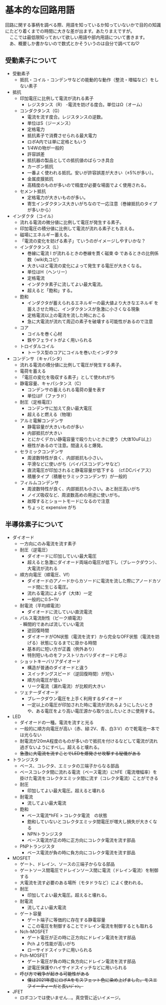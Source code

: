 # 基本的な回路用語  

回路に関する事柄を調べる際、用語を知っているか知っていないかで目的の知識にたどり着くまでの時間に大きな差が出ます。あたりまえですが。  
　ここでは最低限知っておいて欲しい用語や部内用語について書きます。  
　あ、概要しか書かないので数式とかそういうのは自分で調べてね♡

## 受動素子について

- 受動素子
  - 抵抗・コイル・コンデンサなどの能動的な動作（整流・増幅など）をしない素子
- 抵抗
  - 印加電圧に比例して電流が流れる素子
    - レジスタンス（R）
    -電流を妨げる度合。単位はΩ（オーム）
  - コンダクタンス（G）
    - 電流を流す度合。レジスタンスの逆数。
    - 単位はS（ジーメンス）
    - 定格電力
    - 抵抗素子で消費させられる最大電力
    - ロボA内では単に定格ともいう
    - 1/4Wの物が一般的
    - 許容誤差
    - 抵抗器の製品としての抵抗値のばらつき具合
    - カーボン抵抗
    - 一番よく使われる抵抗。安いが許容誤差が大きい（±5%が多い）。
    - 金属皮膜抵抗
    - 高精度のものが多いので精度が必要な場面でよく使用される。
  - セメント抵抗
    - 定格電力が大きいものが多い。
    - 寄生インダクタンス大きいがちなので一応注意（巻線抵抗のタイプが多いから）
- インダクタ（コイル）
  - 流れる電流の微分値に比例して電圧が発生する素子。
  - 印加電圧の積分値に比例して電流が流れる素子とも言える。
  - 磁場にエネルギー蓄える。
  - 「電流の変化を妨げる素子」ていうのがイメージしやすいかな？
  - インダクタンス（L）
    - 巻線に電流 I が流れるときの巻線を貫く磁束 Φ であるときの比例係数（wiki丸コピ）
    - 大きいほど電流の変化によって発生する電圧が大きくなる。
    - 単位はH（ヘンリー）
    - 定格電流
    - インダクタ素子に流してよい最大電流。
    - 超えると「飽和」する。
  - 飽和
    - インダクタが蓄えられるエネルギーの最大値より大きなエネルギ を蓄えさせた時に、インダクタンスが急激に小さくなる現象
    - 定格電流以上の電流を流した時におこる
    - 急に大電流が流れて周辺の素子を破壊する可能性があるので注意
  - コア
    - コイルを巻く心材
    - 鉄やフェライトがよく用いられる
  - トロイダルコイル
    - トーラス型のコアにコイルを巻いたインダクタ
- コンデンサ（キャパシタ）
  - 流れる電流の積分値に比例して電圧が発生する素子。
  - 電荷を蓄える
  - 「電圧の変化を吸収する素子」として使われがち
  - 静電容量、キャパシタンス（C）
    - コンデンサの蓄えられる電荷の量を表す
    - 単位はF（ファラド）
  - 耐圧（定格電圧）
    - コンデンサに加えて良い最大電圧
    - 超えると燃える（物理）
  - アルミ電解コンデンサ
    - 静電容量が大きいものが多い
    - 内部抵抗が大きい
    - とにかくデカい静電容量で殴りたいときに使う（大体10uF以上）
    - 極性があるので注意。間違えると爆発。
  - セラミックコンデンサ
    - 周波数特性が良く、内部抵抗も小さい。
    - 平滑などに使いがち（バイパスコンデンサなど）
    - 直流電圧が印加されると静電容量が低下する　（cf.DCバイアス）
    - 積層タイプ（積層セラミックコンデンサ）が一般的
  - フィルムコンデンサ
    - 周波数特性が良く、内部抵抗も小さい。あと耐圧高いがち
    - ノイズ吸収など、周波数高めの用途に使いがち。
    - 故障するとショートモードになるので注意
    - ちょっと expensive がち

## 半導体素子について

- ダイオード  
  - 一方向にのみ電流を流す素子  
  - 耐圧（逆電圧）  
    - ダイオードに印加していい最大電圧  
    - 超えると急激にダイオード両端の電圧が低下し（ブレークダウン）、大電流が流れる  
  - 順方向電圧（順電圧、Vf）  
    - ダイオードのアノードからカソードに電流を流した際にアノードカソード間に生じる電圧。  
    - 流れる電流によらず（大体）一定  
    - 一般的に0.5~1V  
  - 耐電流（平均順電流）  
    - ダイオードに流していい直流電流  
  - パルス電流耐性（ピーク順電流）  
        - 瞬間的であれば流していい電流  
    - 逆回復時間  
    - ダイオードがON状態（電流を流す）から完全なOFF状態（電流を妨げる）状態になるまでに掛かる時間  
    - 基本的に短い方が正義（例外あり）  
    - 特別短いものをファストリカバリダイオードと呼ぶ  
  - ショットキーバリアダイオード  
    - 構造が普通のダイオードと違う  
    - スイッチングスピード（逆回復時間）が短い  
    - 順方向電圧が低い  
    - リーク電流（漏れ電流）が比較的大きい  
  - ツェナーダイオード  
    - ブレークダウン電圧を上手く利用するダイオード  
    - 一定以上の電圧が印加された時に電流が流れるようにしたいときや、ある電圧をより高い電圧源から取り出したいときに使用する。  
- LED  
  - ダイオードの一種。電流を流すと光る  
  - 一般的に順方向電圧が高い（赤、緑:2V、青、白3:V）ので乾電池一本では光らない  
  - 耐電流が20mA程度のものが多いので抵抗を付けるなどして電流が流れ過ぎないようにすべし。超えると壊れる。  
  - ~~急激に大電流を流すことでLEDを爆発させ攻撃する秘儀がある~~  
- トランジスタ  
  - ベース、コレクタ、エミッタの三端子からなる部品  
  - ベースコレクタ間に流れる電流（ベース電流）にhFE（電流増幅率）を掛けた電流をコレクタエミッタ間に流す（コレクタ電流）ことができる  
  - 耐圧  
    - 印加してよい最大電圧。超えると壊れる  
  - 耐電流  
    - 流してよい最大電流  
  - 飽和  
    - ベース電流*hFE > コレクタ電流　の状態  
    - 飽和していないとコレクタエミッタ間電圧が増大し損失が大きくなる  
    - NPNトランジスタ  
    - ベース電流が正の時に正方向にコレクタ電流を流す部品  
  - PNPトランジスタ  
    - ベース電流が負の時に負方向にコレクタ電流を流す部品  
- MOSFET  
  - ゲート、ドレイン、ソースの三端子からなる部品  
  - ゲートソース間電圧でドレインソース間に電流（ドレイン電流）を制御する
  - 大電流を流す必要のある場所（モタドラなど）によく使われる。  
  - 耐圧  
    - 印加してよい最大電圧。超えると壊れる。  
  - 耐電流  
    - 流してよい最大電流  
  - ゲート容量  
    - ゲート端子に等価的に存在する静電容量  
    - ここの電圧を制御することでドレイン電流を制御するとも取れる
  - Nch-MOSFET  
    - ゲート電圧が正の時に正方向にドレイン電流を流す部品
    - Pch より性能が高いがち
    - ローサイドスイッチに用いられる
  - Pch-MOSFET
    - ゲート電圧が負の時に負方向にドレイン電流を流す部品
    - 逆電圧保護やハイサイドスイッチなどに用いられる
  - ~~呼び方で戦争が起きる可能性がある~~
    - ~~僕は2021年度にロボAをモスフェット色に染め上げました。モスエフイーティーだと長いｼﾞｬﾝ。~~
- JFET
  - ロボコンでは使いません…。真空管に近いイメージ。  